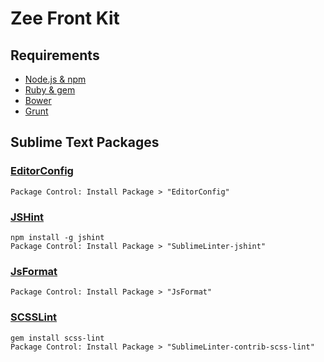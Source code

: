 # Zee Front Kit

## Requirements
- [Node.js & npm](https://nodejs.org/)
- [Ruby & gem](https://www.ruby-lang.org/fr/)
- [Bower](http://bower.io/)
- [Grunt](http://gruntjs.com/)

## Sublime Text Packages

### [EditorConfig](https://github.com/sindresorhus/editorconfig-sublime)
    Package Control: Install Package > "EditorConfig"

### [JSHint](https://github.com/SublimeLinter/SublimeLinter-jshint)
    npm install -g jshint
    Package Control: Install Package > "SublimeLinter-jshint"

### [JsFormat](https://github.com/jdc0589/JsFormat)
    Package Control: Install Package > "JsFormat"

### [SCSSLint](https://packagecontrol.io/packages/SublimeLinter-contrib-scss-lint)
    gem install scss-lint 
    Package Control: Install Package > "SublimeLinter-contrib-scss-lint"
